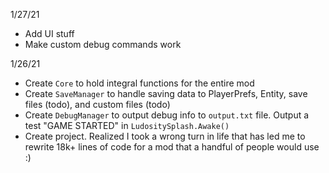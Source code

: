 1/27/21
- Add UI stuff
- Make custom debug commands work

1/26/21
- Create `Core` to hold integral functions for the entire mod
-  Create `SaveManager` to handle saving data to PlayerPrefs, Entity, save files (todo), and custom files (todo)
- Create `DebugManager` to output debug info to `output.txt` file. Output a test "GAME STARTED" in `LudositySplash.Awake()`
- Create project. Realized I took a wrong turn in life that has led me to rewrite 18k+ lines of code for a mod that a handful of people would use :)